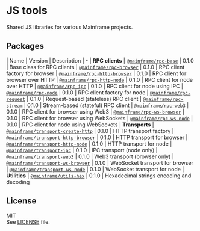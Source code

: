 # JS tools

Shared JS libraries for various Mainframe projects.

## Packages

| Name | Version | Description
| -
| **RPC clients**
| [`@mainframe/rpc-base`](/packages/rpc-base) | 0.1.0 | Base class for RPC clients
| [`@mainframe/rpc-browser`](/packages/rpc-browser) | 0.1.0 | RPC client factory for browser
| [`@mainframe/rpc-http-browser`](/packages/rpc-http-browser) | 0.1.0 | RPC client for browser over HTTP
| [`@mainframe/rpc-http-node`](/packages/rpc-http-node) | 0.1.0 | RPC client for node over HTTP
| [`@mainframe/rpc-ipc`](/packages/rpc-ipc) | 0.1.0 | RPC client for node using IPC
| [`@mainframe/rpc-node`](/packages/rpc-node) | 0.1.0 | RPC client factory for node
| [`@mainframe/rpc-request`](/packages/rpc-request) | 0.1.0 | Request-based (stateless) RPC client
| [`@mainframe/rpc-stream`](/packages/rpc-stream) | 0.1.0 | Stream-based (stateful) RPC client
| [`@mainframe/rpc-web3`](/packages/rpc-web3) | 0.1.0 | RPC client for browser using Web3
| [`@mainframe/rpc-ws-browser`](/packages/rpc-ws-browser) | 0.1.0 | RPC client for browser using WebSockets
| [`@mainframe/rpc-ws-node`](/packages/rpc-ws-node) | 0.1.0 | RPC client for node using WebSockets
| **Transports**
| [`@mainframe/transport-create-http`](/packages/transport-create-http) | 0.1.0 | HTTP transport factory
| [`@mainframe/transport-http-browser`](/packages/transport-http-browser) | 0.1.0 | HTTP transport for browser
| [`@mainframe/transport-http-node`](/packages/transport-http-node) | 0.1.0 | HTTP transport for node
| [`@mainframe/transport-ipc`](/packages/transport-ipc) | 0.1.0 | IPC transport (node only)
| [`@mainframe/transport-web3`](/packages/transport-web3) | 0.1.0 | Web3 transport (browser only)
| [`@mainframe/transport-ws-browser`](/packages/transport-ws-browser) | 0.1.0 | WebSocket transport for browser
| [`@mainframe/transport-ws-node`](/packages/transport-ws-node) | 0.1.0 | WebSocket transport for node
| **Utilities**
| [`@mainframe/utils-hex`](/packages/utils-hex) | 0.1.0 | Hexadecimal strings encoding and decoding

## License

MIT\
See [LICENSE](LICENSE) file.

